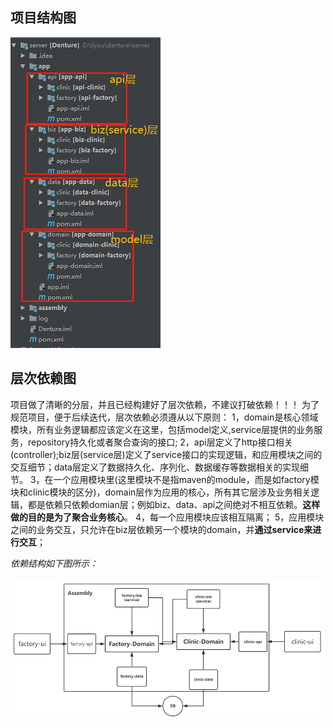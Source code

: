 ## 项目结构图

![](https://github.com/shenjixiaodao/denture/blob/master/server/docs/project_struct.png)

## 层次依赖图

项目做了清晰的分层，并且已经构建好了层次依赖，不建议打破依赖！！！
为了规范项目，便于后续迭代，层次依赖必须遵从以下原则：
1，domain是核心领域模块，所有业务逻辑都应该定义在这里，包括model定义,service层提供的业务服务，repository持久化或者聚合查询的接口;
2，api层定义了http接口相关(controller);biz层(service层)定义了service接口的实现逻辑，和应用模块之间的交互细节；data层定义了数据持久化、序列化、数据缓存等数据相关的实现细节。
3，在一个应用模块里(这里模块不是指maven的module，而是如factory模块和clinic模块的区分)，domain层作为应用的核心，所有其它层涉及业务相关逻辑，都是依赖只依赖domian层；例如biz、data、api之间绝对不相互依赖。**这样做的目的是为了聚合业务核心**。
4，每一个应用模块应该相互隔离；
5，应用模块之间的业务交互，只允许在biz层依赖另一个模块的domain，并**通过service来进行交互**；

*依赖结构如下图所示：*

![](https://github.com/shenjixiaodao/denture/blob/master/server/docs/project_dependency.png)
